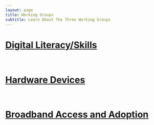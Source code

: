 ```yaml
---
layout: page
title: Working Groups
subtitle: Learn About The Three Working Groups
---
```

# [Digital Literacy/Skills](/digital-skills)

<br>

# [Hardware Devices](/devices)

<br>

# [Broadband Access and Adoption](/broadband)